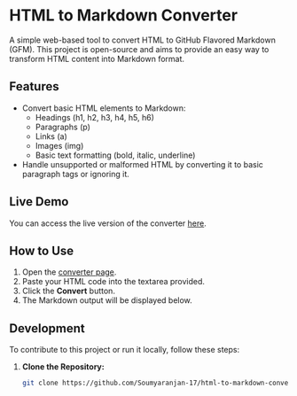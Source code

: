 # HTML to Markdown Converter

A simple web-based tool to convert HTML to GitHub Flavored Markdown (GFM). This project is open-source and aims to provide an easy way to transform HTML content into Markdown format.

## Features

- Convert basic HTML elements to Markdown:
  - Headings (h1, h2, h3, h4, h5, h6)
  - Paragraphs (p)
  - Links (a)
  - Images (img)
  - Basic text formatting (bold, italic, underline)
- Handle unsupported or malformed HTML by converting it to basic paragraph tags or ignoring it.

## Live Demo

You can access the live version of the converter [here](https://Soumyaranjan-17.github.io/html-to-markdown-converter/).

## How to Use

1. Open the [converter page](https://github.com/Soumyaranjan-17/html-to-markdown-converter.git).
2. Paste your HTML code into the textarea provided.
3. Click the **Convert** button.
4. The Markdown output will be displayed below.

## Development

To contribute to this project or run it locally, follow these steps:

1. **Clone the Repository:**
   ```bash
   git clone https://github.com/Soumyaranjan-17/html-to-markdown-converter.git
